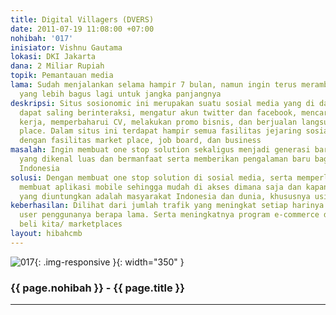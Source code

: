 ```yaml
---
title: Digital Villagers (DVERS)
date: 2011-07-19 11:08:00 +07:00
nohibah: '017'
inisiator: Vishnu Gautama
lokasi: DKI Jakarta
dana: 2 Miliar Rupiah
topik: Pemantauan media
lama: Sudah menjalankan selama hampir 7 bulan, namun ingin terus merambah kepada aplikasi-aplikasi
  yang lebih bagus lagi untuk jangka panjangnya
deskripsi: Situs sosionomic ini merupakan suatu sosial media yang di dalamnya orang
  dapat saling berinteraksi, mengatur akun twitter dan facebook, mencari lowongan
  kerja, memperbaharui CV, melakukan promo bisnis, dan berjualan langsung di market
  place. Dalam situs ini terdapat hampir semua fasilitas jejaring sosial ditambah
  dengan fasilitas market place, job board, dan business
masalah: Ingin membuat one stop solution sekaligus menjadi generasi baru media sosial
  yang dikenal luas dan bermanfaat serta memberikan pengalaman baru bagi masyarakat
  Indonesia
solusi: Dengan membuat one stop solution di sosial media, serta memperluas dengan
  membuat aplikasi mobile sehingga mudah di akses dimana saja dan kapan saja. Pihak
  yang diuntungkan adalah masyarakat Indonesia dan dunia, khususnya usia 18-55 tahun
keberhasilan: Dilihat dari jumlah trafik yang meningkat setiap harinya dan jumlah
  user penggunanya berapa lama. Serta meningkatnya program e-commerce di pusat jual
  beli kita/ marketplaces
layout: hibahcmb
---
```


![017](/static/img/hibahcmb/017.png){: .img-responsive }{: width="350" }

### {{ page.nohibah }} - {{ page.title }}

---
